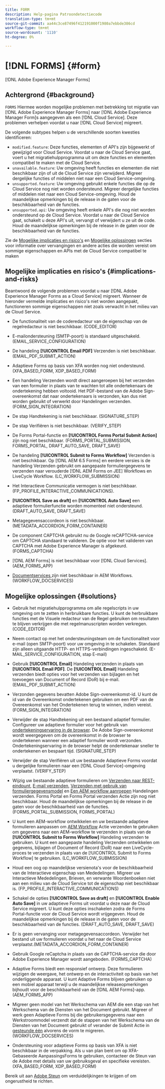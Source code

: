 ```yaml
---
title: FORM
description: Help-pagina Patroondetectiecode
translation-type: tm+mt
source-git-commit: aa44c3ce87496f412191000f1980a7ebbde386cd
workflow-type: tm+mt
source-wordcount: '1110'
ht-degree: 0%

---
```



# [!DNL FORMS] {#form}

[!DNL Adobe Experience Manager Forms]

## Achtergrond {#background}

`FORMS` Hiermee worden mogelijke problemen met betrekking tot migratie van  [!DNL Adobe Experience Manager Forms] naar  [!DNL Adobe Experience Manager Form]s aangegeven als een  [!DNL Cloud Service]. Deze problemen verhelpen voordat u naar [!DNL Cloud Service] migreert.

De volgende subtypes helpen u de verschillende soorten kwesties identificeren:

* `modified.feature`: Deze functies, elementen of API&#39;s zijn bijgewerkt of gewijzigd voor Cloud Service. Voordat u naar de Cloud Service gaat, voert u het migratiehulpprogramma uit om deze functies en elementen compatibel te maken met de Cloud Service.
* `unavailable.feature`: Uw omgeving heeft functies en elementen die niet beschikbaar zijn of uit de Cloud Service zijn verwijderd. Migreer dergelijke functies of middelen niet naar een Cloud Service-omgeving.
* `unsupported.feature`: Uw omgeving gebruikt enkele functies die op de Cloud Service nog niet worden ondersteund. Migreer dergelijke functies of middelen niet naar een Cloud Service-omgeving. Houd de maandelijkse opmerkingen bij de release in de gaten voor de beschikbaarheid van de functies.
* `unsupported.api`: Uw omgeving heeft enkele API&#39;s die nog niet worden ondersteund op de Cloud Service. Voordat u naar de Cloud Service gaat, schakelt u deze API&#39;s uit, vervangt of verwijdert u ze uit de code. Houd de maandelijkse opmerkingen bij de release in de gaten voor de beschikbaarheid van de functies.

Zie de [Mogelijke implicaties en risico&#39;s](#implications-and-risks) en [Mogelijke oplossingen](#solutions) secties voor informatie over vervangingen en andere acties die worden vereist om sommige eigenschappen en APIs met de Cloud Service compatibel te maken

## Mogelijke implicaties en risico&#39;s {#implications-and-risks}

Beantwoord de volgende problemen voordat u naar [!DNL Adobe Experience Manager Forms as a Cloud Service] migreert. Wanneer de hieronder vermelde implicaties en risico&#39;s niet worden aangepakt, functioneren sommige eigenschappen niet zoals verwacht in het milieu van de Cloud Service.

* De functionaliteit van de coderedacteur van de eigenschap van de regelredacteur is niet beschikbaar. (CODE_EDITOR)

* E-mailondersteuning (SMTP-poort) is standaard uitgeschakeld. (EMAIL_SERVICE_CONFIGURATION)

* De handeling **[!UICONTROL Email PDF]** Verzenden is niet beschikbaar.(EMAIL_PDF_SUBMIT_ACTION)

* Adaptieve Forms op basis van XFA worden nog niet ondersteund. (XFA_BASED_FORM, XDP_BASED_FORM)

* Een handeling Verzenden wordt direct aangeroepen bij het verzenden van een formulier in plaats van te wachten tot alle ondertekenaars de ondertekening hebben voltooid. Het PDF-bestand van de Adobe Sign-overeenkomst dat naar ondertekenaars is verzonden, kan dus niet worden gebruikt of verwerkt door Handelingen verzenden. (FORM_SIGN_INTEGRATION)

* De stap Handtekening is niet beschikbaar. (SIGNATURE_STEP)

* De stap Verifiëren is niet beschikbaar. (VERIFY_STEP)

* De Forms Portal-functie en **[!UICONTROL Forms Portal Submit Action]** zijn nog niet beschikbaar. (FORMS_PORTAL_SUBMISSION, FORMS_PORTAL, DRAFT_AUTO_SAVE, DRAFT_SAVE)

* De handeling **[!UICONTROL Submit to Forms Workflow]** Verzenden is niet beschikbaar. Op [!DNL AEM 6.5 Forms] en eerdere versies is de handeling Verzenden gebruikt om aangepaste formuliergegevens te verzenden naar verouderde [!DNL AEM Forms on JEE] Workflows en LiveCycle Workflow. (LC_WORKFLOW_SUBMISSION)

* Het Interactieve Communicatie vermogen is niet beschikbaar.  (FP_PROFILE_INTERACTIVE_COMMUNICATIONS).

* **[!UICONTROL Save as draft]** en  **[!UICONTROL Auto Save]** een adaptieve formulierfunctie worden momenteel niet ondersteund. (DRAFT_AUTO_SAVE, DRAFT_SAVE)

* Metagegevensaccordeon is niet beschikbaar. (METADATA_ACCORDION_FORM_CONTAINER)

* De component CAPTCHA gebruikt nu de Google reCAPTCHA-service om CAPTCHA standaard te valideren. De optie voor het valideren van CAPTCHA met Adobe Experience Manager is afgekeurd. (FORMS_CAPTCHA)

* [!DNL AEM Forms] is niet beschikbaar voor  [!DNL Cloud Services]. (AEM_FORMS_APP)

* [Documentservices ](https://experienceleague.adobe.com/docs/experience-manager-65/forms/install-aem-forms/osgi-installation/install-configure-document-services.html?lang=en#deployment-topology) zijn niet beschikbaar in AEM Workflows. (WORKFLOW_DOCSERVICES)

## Mogelijke oplossingen {#solutions}

* Gebruik het migratiehulpprogramma om alle regelscripts in uw omgeving om te zetten in herbruikbare functies. U kunt de herbruikbare functies met de Visuele redacteur van de Regel gebruiken om resultaten te blijven verkrijgen die met regelmanuscripten worden verkregen. (CODE_EDITOR)

* Neem contact op met het ondersteuningsteam om de functionaliteit voor e-mail (open SMTP-poort) voor uw omgeving in te schakelen. Standaard zijn alleen uitgaande HTTP- en HTTPS-verbindingen ingeschakeld. (E-MAIL_SERVICE_CONFIGURATION, stap E-mail)

* Gebruik **[!UICONTROL Email]** Handeling verzenden in plaats van **[!UICONTROL Email PDF]**. De **[!UICONTROL Email]** Handeling verzenden biedt opties voor het verzenden van bijlagen en het toevoegen van Document of Record (DoR) bij e-mail. (EMAIL_PDF_SUBMIT_ACTION)

* Verzonden gegevens bevatten Adobe Sign-overeenkomst-id. U kunt de id van de Overeenkomst ondertekenen gebruiken om een PDF van de Overeenkomst van het Ondertekenen terug te winnen, indien vereist.  (FORM_SIGN_INTEGRATION)

* Verwijder de stap Handtekening uit een bestaand adaptief formulier. Configureer uw adaptieve formulier voor het gebruik van [ondertekeningservaring in de browser](https://medium.com/adobetech/using-adobe-sign-to-e-sign-an-adaptive-form-heres-the-best-way-to-do-it-dc3e15f9b684). De Adobe Sign-overeenkomst wordt weergegeven om de overeenkomst in de browser te ondertekenen wanneer een adaptief formulier wordt verzonden. Ondertekeningservaring in de browser helpt de ondertekenaar sneller te ondertekenen en bespaart tijd. (SIGNATURE_STEP)

* Verwijder de stap Verifiëren uit uw bestaande Adaptieve Forms voordat u dergelijke formulieren naar een [!DNL Cloud Service]-omgeving verplaatst. (VERIFY_STEP)

* Wijzig uw bestaande adaptieve formulieren om [Verzenden naar REST-eindpunt](https://experienceleague.adobe.com/docs/experience-manager-forms-cloud-service/forms/create-an-adaptive-form/configure-submit-actions-and-metadata-submission/configuring-submit-actions.html#submit-to-rest-endpoint), [E-mail verzenden](https://experienceleague.adobe.com/docs/experience-manager-forms-cloud-service/forms/create-an-adaptive-form/configure-submit-actions-and-metadata-submission/configuring-submit-actions.html#send-email), [Verzenden met gebruik van formuliergegevensmodel](https://experienceleague.adobe.com/docs/experience-manager-forms-cloud-service/forms/create-an-adaptive-form/configure-submit-actions-and-metadata-submission/configuring-submit-actions.html#submit-using-form-data-model) en [Een AEM workflow aanroepen](https://experienceleague.adobe.com/docs/experience-manager-forms-cloud-service/forms/create-an-adaptive-form/configure-submit-actions-and-metadata-submission/configuring-submit-actions.html#invoke-an-aem-workflow) Handelingen verzenden. Forms Portal en Forms Portal verzenden Actie zijn nog niet beschikbaar. Houd de maandelijkse opmerkingen bij de release in de gaten voor de beschikbaarheid van de functies. (FORMS_PORTAL_SUBMISSION, FORMS_PORTAL)

* U kunt een AEM-workflow ontwikkelen en uw bestaande adaptieve formulieren aanpassen om [AEM Workflow](https://experienceleague.adobe.com/docs/experience-manager-forms-cloud-service/forms/create-an-adaptive-form/configure-submit-actions-and-metadata-submission/configuring-submit-actions.html#invoke-an-aem-workflow) Actie verzenden te gebruiken om gegevens naar een AEM-workflow te verzenden in plaats van de **[!UICONTROL Submit to Forms Workflow]** Handeling verzenden te gebruiken. U kunt een aangepaste handeling Verzenden ontwikkelen om gegevens, bijlagen of Document of Record (DoR) naar een LiveCycle-proces te verzenden in plaats van de [!UICONTROL Submit to Forms Workflow] te gebruiken. (LC_WORKFLOW_SUBMISSION)

* Houd een oog op maandelijkse versienota&#39;s voor de beschikbaarheid van de Interactieve eigenschap van Mededelingen. Migreer uw Interactieve Mededelingen, Brieven, en verwante Woordenboeken niet aan een milieu van de Cloud Service tot de eigenschap niet beschikbaar is. (FP_PROFILE_INTERACTIVE_COMMUNICATIONS)

* Schakel de opties **[!UICONTROL Save as draft]** en **[!UICONTROL Enable Auto Save]** in uw adaptieve Forms uit voordat u deze naar de Cloud Service migreert. U kunt deze opties inschakelen zodra de Forms Portal-functie voor de Cloud Service wordt vrijgegeven. Houd de maandelijkse opmerkingen bij de release in de gaten voor de beschikbaarheid van de functies. (DRAFT_AUTO_SAVE, DRAFT_SAVE)

* Er is geen vervanging voor metagegevensaccordeon. Verwijder het bestand uit uw formulieren voordat u het naar de Cloud Service verplaatst.(METADATA_ACCORDION_FORM_CONTAINER)

* Gebruik Google reCaptcha in plaats van de CAPTCHA-service die door Adobe Experience Manager wordt aangeboden. (FORMS_CAPTCHA)

* Adaptive Forms biedt een responsief ontwerp. Deze formulieren wijzigen de weergave, het ontwerp en de interactiviteit op basis van het onderliggende apparaat. U kunt Adaptive Forms blijven gebruiken op een mobiel apparaat terwijl u de maandelijkse releaseopmerkingen bijhoudt voor de beschikbaarheid van de [!DNL AEM Forms]-app. (AEM_FORMS_APP)

* Migreer geen model van het Werkschema van AEM die een stap van het Werkschema van de Diensten van het Document gebruikt. Migreer of werk geen Adaptieve Forms bij die gebruikersgegevens naar een Werkstroommodel verzendt dat de stappen van het Werkschema van de Diensten van het Document gebruikt of verander de Submit Actie in [gesteunde één](https://experienceleague.adobe.com/docs/experience-manager-forms-cloud-service/forms/create-an-adaptive-form/configure-submit-actions-and-metadata-submission/configuring-submit-actions.html) alvorens de vorm te migreren. (WORKFLOW_DOCSERVICES)

* Ondersteuning voor adaptieve Forms op basis van XFA is niet beschikbaar in de verpakking. Als u van plan bent om op XFA-Gebaseerde AanpassingsForms te gebruiken, contacteer de Steun van de Adobe met details van uw gebruiksgeval en specifieke vereisten.(XFA_BASED_FORM, XDP_BASED_FORM)

Bereik uit aan [Adobe Steun](https://helpx.adobe.com/enterprise/using/support-for-experience-cloud.html) om verduidelijkingen te krijgen of om ongerustheid te richten.
